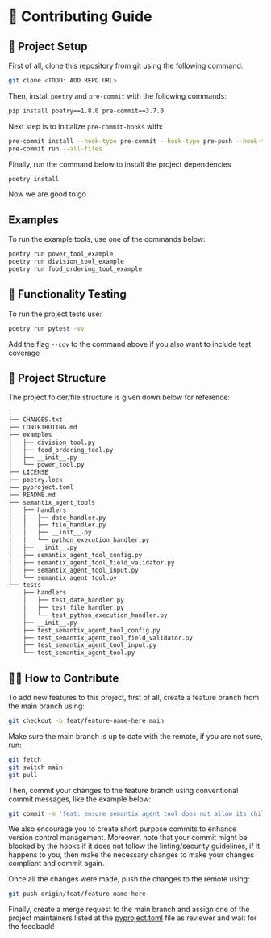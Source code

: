 # 🤝 Contributing Guide

## 🚧 Project Setup

First of all, clone this repository from git using the following command:

```sh
git clone <TODO: ADD REPO URL>
```

Then, install `poetry` and `pre-commit` with the following commands:

```sh
pip install poetry==1.8.0 pre-commit==3.7.0
```

Next step is to initialize `pre-commit-hooks` with:

```sh
pre-commit install --hook-type pre-commit --hook-type pre-push --hook-type commit-msg
pre-commit run --all-files
```

Finally, run the command below to install the project dependencies

```sh
poetry install
```

Now we are good to go

## Examples

To run the example tools, use one of the commands below:

```sh
poetry run power_tool_example
poetry run division_tool_example
poetry run food_ordering_tool_example
```

## 🧪 Functionality Testing

To run the project tests use:

```sh
poetry run pytest -vv
```

Add the flag `--cov` to the command above if you also want to include test coverage

## 🌳 Project Structure

The project folder/file structure is given down below for reference:

```sh
.
├── CHANGES.txt
├── CONTRIBUTING.md
├── examples
│   ├── division_tool.py
│   ├── food_ordering_tool.py
│   ├── __init__.py
│   └── power_tool.py
├── LICENSE
├── poetry.lock
├── pyproject.toml
├── README.md
├── semantix_agent_tools
│   ├── handlers
│   │   ├── date_handler.py
│   │   ├── file_handler.py
│   │   ├── __init__.py
│   │   └── python_execution_handler.py
│   ├── __init__.py
│   ├── semantix_agent_tool_config.py
│   ├── semantix_agent_tool_field_validator.py
│   ├── semantix_agent_tool_input.py
│   └── semantix_agent_tool.py
└── tests
    ├── handlers
    │   ├── test_date_handler.py
    │   ├── test_file_handler.py
    │   └── test_python_execution_handler.py
    ├── __init__.py
    ├── test_semantix_agent_tool_config.py
    ├── test_semantix_agent_tool_field_validator.py
    ├── test_semantix_agent_tool_input.py
    └── test_semantix_agent_tool.py
```

## 👩‍💻 How to Contribute

To add new features to this project, first of all, create a feature branch from the main branch using:

```sh
git checkout -b feat/feature-name-here main
```

Make sure the main branch is up to date with the remote, if you are not sure, run:

```sh
git fetch
git switch main
git pull
```

Then, commit your changes to the feature branch using conventional commit messages, like the example below:

```sh
git commit -m 'feat: ensure semantix agent tool does not allow its children class to not implement the create method'
```

We also encourage you to create short purpose commits to enhance version control management. Moreover, note that your commit might be blocked by the hooks if it does not follow the linting/security guidelines, if it happens to you, then make the necessary changes to make your changes compliant and commit again.

Once all the changes were made, push the changes to the remote using:

```sh
git push origin/feat/feature-name-here
```

Finally, create a merge request to the main branch and assign one of the project maintainers listed at the [pyproject.toml](./pyproject.toml) file as reviewer and wait for the feedback!
